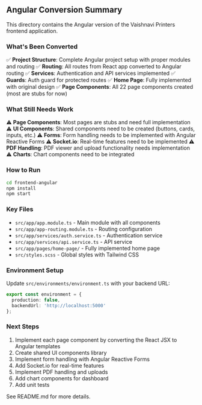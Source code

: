 ## Angular Conversion Summary

This directory contains the Angular version of the Vaishnavi Printers frontend application.

### What's Been Converted

✅ **Project Structure**: Complete Angular project setup with proper modules and routing
✅ **Routing**: All routes from React app converted to Angular routing
✅ **Services**: Authentication and API services implemented
✅ **Guards**: Auth guard for protected routes
✅ **Home Page**: Fully implemented with original design
✅ **Page Components**: All 22 page components created (most are stubs for now)

### What Still Needs Work

⚠️ **Page Components**: Most pages are stubs and need full implementation
⚠️ **UI Components**: Shared components need to be created (buttons, cards, inputs, etc.)
⚠️ **Forms**: Form handling needs to be implemented with Angular Reactive Forms
⚠️ **Socket.io**: Real-time features need to be implemented
⚠️ **PDF Handling**: PDF viewer and upload functionality needs implementation
⚠️ **Charts**: Chart components need to be integrated

### How to Run

```bash
cd frontend-angular
npm install
npm start
```

### Key Files

- `src/app/app.module.ts` - Main module with all components
- `src/app/app-routing.module.ts` - Routing configuration
- `src/app/services/auth.service.ts` - Authentication service
- `src/app/services/api.service.ts` - API service
- `src/app/pages/home-page/` - Fully implemented home page
- `src/styles.scss` - Global styles with Tailwind CSS

### Environment Setup

Update `src/environments/environment.ts` with your backend URL:
```typescript
export const environment = {
  production: false,
  backendUrl: 'http://localhost:5000'
};
```

### Next Steps

1. Implement each page component by converting the React JSX to Angular templates
2. Create shared UI components library
3. Implement form handling with Angular Reactive Forms
4. Add Socket.io for real-time features
5. Implement PDF handling and uploads
6. Add chart components for dashboard
7. Add unit tests

See README.md for more details.
